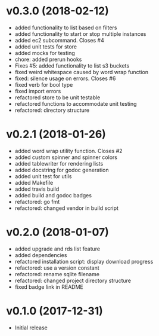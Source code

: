 # v0.3.0 (2018-02-12)

* added functionality to list based on filters
* added functionality to start or stop multiple instances
* added ec2 subcommand. Closes #4
* added unit tests for store
* added mocks for testing
* chore: added prerun hooks
* Fixes #5: added functionality to list s3 buckets
* fixed weird whitespace caused by word wrap function
* fixed: silence usage on errors. Closes #6
* fixed verb for bool type
* fixed import errors
* refactored store to be unit testable
* refactored functions to accommodate unit testing
* refactored: directory structure

# v0.2.1 (2018-01-26)

* added word wrap utility function. Closes #2
* added custom spinner and spinner colors
* added tablewriter for rendering lists
* added docstring for godoc generation
* added unit test for utils
* added Makefile
* added travis build
* added build and godoc badges
* refactored: go fmt
* refactored: changed vendor in build script

# v0.2.0 (2018-01-07)

* added upgrade and rds list feature
* added dependencies
* refactored installation script: display download progress
* refactored: use a version constant
* refactored: rename sqlite filename
* refactored: changed project directory structure
* fixed badge link in README

# v0.1.0 (2017-12-31)

* Initial release